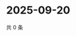 # 2025-09-20

共 0 条

<!-- BEGIN ZHIHUQUESTIONS -->
<!-- 最后更新时间 Sat Sep 20 2025 11:21:19 GMT+0800 (China Standard Time) -->

<!-- END ZHIHUQUESTIONS -->
